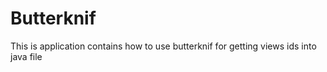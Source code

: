 # Butterknif
This is application contains how to use butterknif for getting views ids into java file
